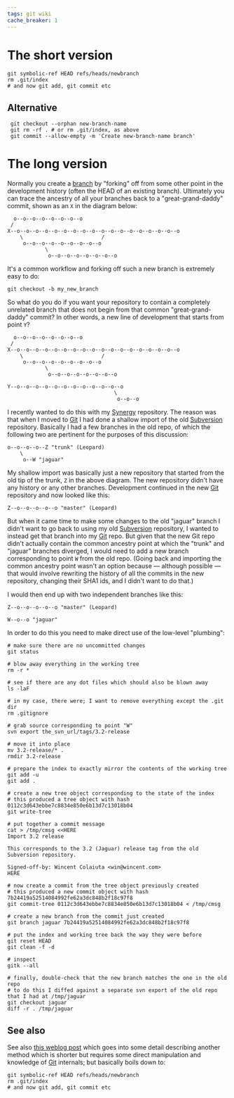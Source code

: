 ```yaml
---
tags: git wiki
cache_breaker: 1
---
```


# The short version

    git symbolic-ref HEAD refs/heads/newbranch
    rm .git/index
    # and now git add, git commit etc

## Alternative

     git checkout --orphan new-branch-name
     git rm -rf . # or rm .git/index, as above
     git commit --allow-empty -m 'Create new-branch-name branch'

# The long version

Normally you create a [branch](/wiki/branch) by "forking" off from some other point in the development history (often the HEAD of an existing branch). Ultimately you can trace the ancestry of all your branches back to a "great-grand-daddy" commit, shown as an `X` in the diagram below:

      o--o--o--o--o--o--o--o
     /
    X--o--o--o--o--o--o--o--o--o--o--o--o--o--o--o--o--o--o
        \                         /
         o--o--o--o--o--o--o--o--o
                \
                 o--o--o--o--o--o--o--o

It's a common workflow and forking off such a new branch is extremely easy to do:

    git checkout -b my_new_branch

So what do you do if you want your repository to contain a completely unrelated branch that does not begin from that common "great-grand-daddy" commit? In other words, a new line of development that starts from point `Y`?

      o--o--o--o--o--o--o--o
     /
    X--o--o--o--o--o--o--o--o--o--o--o--o--o--o--o--o--o--o
        \                         /
         o--o--o--o--o--o--o--o--o
                \
                 o--o--o--o--o--o--o--o

    Y--o--o--o--o--o--o--o--o--o--o--o--o
                                      \
                                       o--o--o

I recently wanted to do this with my [Synergy](/wiki/Synergy) repository. The reason was that when I moved to [Git](/wiki/Git) I had done a shallow import of the old [Subversion](/wiki/Subversion) repository. Basically I had a few branches in the old repo, of which the following two are pertinent for the purposes of this discussion:

    o--o--o--o--Z "trunk" (Leopard)
        \
         o--W "jaguar"

My shallow import was basically just a new repository that started from the old tip of the trunk, `Z` in the above diagram. The new repository didn't have any history or any other branches. Development continued in the new [Git](/wiki/Git) repository and now looked like this:

    Z--o--o--o--o--o "master" (Leopard)

But when it came time to make some changes to the old "jaguar" branch I didn't want to go back to using my old [Subversion](/wiki/Subversion) repository, I wanted to instead get that branch into my [Git](/wiki/Git) repo. But given that the new Git repo didn't actually contain the common ancestry point at which the "trunk" and "jaguar" branches diverged, I would need to add a new branch corresponding to point `W` from the old repo. (Going back and importing the common ancestry point wasn't an option because — although possible — that would involve rewriting the history of all the commits in the new repository, changing their SHA1 ids, and I didn't want to do that.)

I would then end up with two independent branches like this:

    Z--o--o--o--o--o "master" (Leopard)

    W--o--o "jaguar"

In order to do this you need to make direct use of the low-level "plumbing":

    # make sure there are no uncommitted changes
    git status

    # blow away everything in the working tree
    rm -r *

    # see if there are any dot files which should also be blown away
    ls -laF

    # in my case, there were; I want to remove everything except the .git dir
    rm .gitignore

    # grab source corresponding to point "W"
    svn export the_svn_url/tags/3.2-release

    # move it into place
    mv 3.2-release/* .
    rmdir 3.2-release

    # prepare the index to exactly mirror the contents of the working tree
    git add -u
    git add .

    # create a new tree object corresponding to the state of the index
    # this produced a tree object with hash 0112c3d643ebbe7c8834e850e6b13d7c13018b04
    git write-tree

    # put together a commit message
    cat > /tmp/cmsg <<HERE
    Import 3.2 release

    This corresponds to the 3.2 (Jaguar) release tag from the old
    Subversion repository.

    Signed-off-by: Wincent Colaiuta <win@wincent.com>
    HERE

    # now create a commit from the tree object previously created
    # this produced a new commit object with hash 7b24419a52514084992fe62a3dc848b2f18c97f8
    git commit-tree 0112c3d643ebbe7c8834e850e6b13d7c13018b04 < /tmp/cmsg

    # create a new branch from the commit just created
    git branch jaguar 7b24419a52514084992fe62a3dc848b2f18c97f8

    # put the index and working tree back the way they were before
    git reset HEAD
    git clean -f -d

    # inspect
    gitk --all

    # finally, double-check that the new branch matches the one in the old repo
    # to do this I diffed against a separate svn export of the old repo that I had at /tmp/jaguar
    git checkout jaguar
    diff -r . /tmp/jaguar

## See also

See also [this weblog post](http://madduck.net/blog/2007.07.11:creating-a-git-branch-without-ancestry/) which goes into some detail describing another method which is shorter but requires some direct manipulation and knowledge of [Git](/wiki/Git) internals; but basically boils down to:

    git symbolic-ref HEAD refs/heads/newbranch
    rm .git/index
    # and now git add, git commit etc

